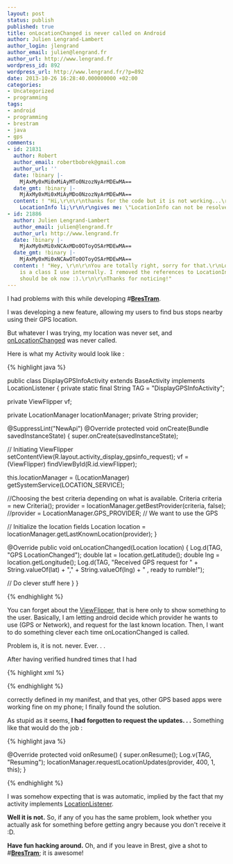 ```yaml
---
layout: post
status: publish
published: true
title: onLocationChanged is never called on Android
author: Julien Lengrand-Lambert
author_login: jlengrand
author_email: julien@lengrand.fr
author_url: http://www.lengrand.fr
wordpress_id: 892
wordpress_url: http://www.lengrand.fr/?p=892
date: 2013-10-26 16:28:40.000000000 +02:00
categories:
- Uncategorized
- programming
tags:
- android
- programming
- brestram
- java
- gps
comments:
- id: 21831
  author: Robert
  author_email: robertbobrek@gmail.com
  author_url: ''
  date: !binary |-
    MjAxMy0xMi0xMiAyMTo0NzozNyArMDEwMA==
  date_gmt: !binary |-
    MjAxMy0xMi0xMiAyMDo0NzozNyArMDEwMA==
  content: ! "Hi,\r\n\r\nthanks for the code but it is not working...\r\n\tprivate
    LocationInfo li;\r\n\r\ngives me: \"LocationInfo can not be resolved to a type\""
- id: 21886
  author: Julien Lengrand-Lambert
  author_email: julien@lengrand.fr
  author_url: http://www.lengrand.fr
  date: !binary |-
    MjAxMy0xMi0xNCAxMDo0OToyOSArMDEwMA==
  date_gmt: !binary |-
    MjAxMy0xMi0xNCAwOTo0OToyOSArMDEwMA==
  content: ! "Hey, \r\n\r\nYou are totally right, sorry for that.\r\nLocationInfo
    is a class I use internally. I removed the references to LocationInfo, so things
    should be ok now :).\r\n\r\nThanks for noticing!"
---
```

I had problems with this while developing #<strong><a title="brestram play store page" href="https://play.google.com/store/apps/details?id=fr.lengrand.brestram" target="_blank">BresTram</a></strong>.

I was developing a new feature, allowing my users to find bus stops nearby using their GPS location.

But whatever I was trying, my location was never set, and <a title="java doc onlocationchanged" href="http://developer.android.com/reference/com/google/android/gms/location/LocationListener.html#onLocationChanged(android.location.Location)" target="_blank">onLocationChanged</a> was never called.

Here is what my Activity would look like :

{% highlight java %}

public class DisplayGPSInfoActivity extends BaseActivity implements LocationListener {
private static final String TAG = "DisplayGPSInfoActivity";

private ViewFlipper vf;

private LocationManager locationManager;
private String provider;

@SuppressLint("NewApi")
@Override
protected void onCreate(Bundle savedInstanceState) {
super.onCreate(savedInstanceState);

// Initiating ViewFlipper
setContentView(R.layout.activity_display_gpsinfo_request);
vf = (ViewFlipper) findViewById(R.id.viewFlipper);

this.locationManager = (LocationManager) getSystemService(LOCATION_SERVICE);

//Choosing the best criteria depending on what is available.
Criteria criteria = new Criteria();
provider = locationManager.getBestProvider(criteria, false);
//provider = LocationManager.GPS_PROVIDER; // We want to use the GPS

// Initialize the location fields
Location location = locationManager.getLastKnownLocation(provider);
}

@Override
public void onLocationChanged(Location location) {
Log.d(TAG, "GPS LocationChanged");
double lat = location.getLatitude();
double lng = location.getLongitude();
Log.d(TAG, "Received GPS request for " + String.valueOf(lat) + "," + String.valueOf(lng) + " , ready to rumble!");

// Do clever stuff here
}
}

{% endhighlight %}

You can forget about the <a title="viewFlipper javadoc" href="http://developer.android.com/reference/android/widget/ViewFlipper.html" target="_blank">ViewFlipper</a>, that is here only to show something to the user.
Basically, I am letting android decide which provider he wants to use (GPS or Network), and request for the last known location.
Then, I want to do something clever each time onLocationChanged is called.

Problem is, it is not. never. Ever. . .

After having verified hundred times that I had

{% highlight xml %}
<uses-permission android:name="android.permission.ACCESS_COARSE_LOCATION" />
<uses-permission android:name="android.permission.ACCESS_FINE_LOCATION" />

{% endhighlight %}

correctly defined in my manifest, and that yes, other GPS based apps were working fine on my phone; I finally found the solution.

As stupid as it seems,<strong> I had forgotten to request the updates. . .</strong>
Something like that would do the job :

{% highlight java %}

@Override
 protected void onResume() {
super.onResume();
Log.v(TAG, "Resuming");
locationManager.requestLocationUpdates(provider, 400, 1, this);
 }

{% endhighlight %}

I was somehow expecting that is was automatic, implied by the fact that my activity implements <a title="Location listener javadoc" href="http://developer.android.com/reference/android/location/LocationListener.html" target="_blank">LocationListener</a>.

<strong>Well it is not.</strong>
So, if any of you has the same problem, look whether you actually ask for something before getting angry because you don't receive it :D.

<strong>Have fun hacking around.</strong>
Oh, and if you leave in Brest, give a shot to #<strong><a title="Brestram play store" href="https://play.google.com/store/apps/details?id=fr.lengrand.brestram" target="_blank">BresTram</a></strong>; it is awesome!
